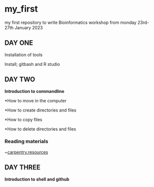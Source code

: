 # my_first

my first repository to write
Bioinformatics workshop from monday 23rd-27th January 2023

## DAY ONE

Installation of tools

Install;
gitbash and R studio

## DAY TWO

**Introduction to commandline**

*How to move in the computer

*How to create directories and files

*How to copy files 

*How to delete directories and files

### Reading materials

~[carpentry.resources](https://swcarpentry.github.io/shell-novice/)

## DAY THREE

**Introduction to shell and github**
